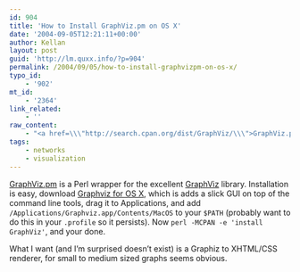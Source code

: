 ```yaml
---
id: 904
title: 'How to Install GraphViz.pm on OS X'
date: '2004-09-05T12:21:11+00:00'
author: Kellan
layout: post
guid: 'http://lm.quxx.info/?p=904'
permalink: /2004/09/05/how-to-install-graphvizpm-on-os-x/
typo_id:
    - '902'
mt_id:
    - '2364'
link_related:
    - ''
raw_content:
    - "<a href=\\\"http://search.cpan.org/dist/GraphViz/\\\">GraphViz.pm</a> is a Perl wrapper for the excellent <a href=\\\"http://www.graphviz.org/\\\">GraphViz</a> library.  Installation is easy, download <a href=\\\"http://www.pixelglow.com/graphviz/\\\">Graphviz for OS X</a>, which is adds a slick GUI on top of the command line tools, drag it to Applications, and add <code>/Applications/Graphviz.app/Contents/MacOS</code> to your <code>$PATH</code> (probably want to do this in your <code>.profile</code> so it persists).  Now <code>perl -MCPAN -e \\'install GraphViz\\'</code>, and your done.\n\nWhat I want (and I\\'m surprised doesn\\'t exist) is a Graphiz to XHTML/CSS renderer, for small to medium sized graphs seems obvious."
tags:
    - networks
    - visualization
---
```


[GraphViz.pm](http://search.cpan.org/dist/GraphViz/) is a Perl wrapper for the excellent [GraphViz](http://www.graphviz.org/) library. Installation is easy, download [Graphviz for OS X](http://www.pixelglow.com/graphviz/), which is adds a slick GUI on top of the command line tools, drag it to Applications, and add `/Applications/Graphviz.app/Contents/MacOS` to your `$PATH` (probably want to do this in your `.profile` so it persists). Now `perl -MCPAN -e 'install GraphViz'`, and your done.

What I want (and I’m surprised doesn’t exist) is a Graphiz to XHTML/CSS renderer, for small to medium sized graphs seems obvious.